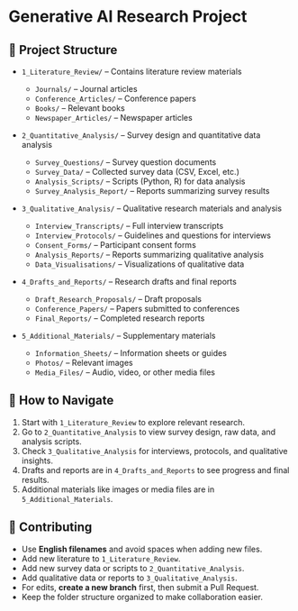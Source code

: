 # Generative AI Research Project

## 📂 Project Structure
- `1_Literature_Review/` – Contains literature review materials  
  - `Journals/` – Journal articles  
  - `Conference_Articles/` – Conference papers  
  - `Books/` – Relevant books  
  - `Newspaper_Articles/` – Newspaper articles  

- `2_Quantitative_Analysis/` – Survey design and quantitative data analysis  
  - `Survey_Questions/` – Survey question documents  
  - `Survey_Data/` – Collected survey data (CSV, Excel, etc.)  
  - `Analysis_Scripts/` – Scripts (Python, R) for data analysis  
  - `Survey_Analysis_Report/` – Reports summarizing survey results  

- `3_Qualitative_Analysis/` – Qualitative research materials and analysis  
  - `Interview_Transcripts/` – Full interview transcripts  
  - `Interview_Protocols/` – Guidelines and questions for interviews  
  - `Consent_Forms/` – Participant consent forms  
  - `Analysis_Reports/` – Reports summarizing qualitative analysis  
  - `Data_Visualisations/` – Visualizations of qualitative data  

- `4_Drafts_and_Reports/` – Research drafts and final reports  
  - `Draft_Research_Proposals/` – Draft proposals  
  - `Conference_Papers/` – Papers submitted to conferences  
  - `Final_Reports/` – Completed research reports  

- `5_Additional_Materials/` – Supplementary materials  
  - `Information_Sheets/` – Information sheets or guides  
  - `Photos/` – Relevant images  
  - `Media_Files/` – Audio, video, or other media files  

## 🚀 How to Navigate
1. Start with `1_Literature_Review` to explore relevant research.  
2. Go to `2_Quantitative_Analysis` to view survey design, raw data, and analysis scripts.  
3. Check `3_Qualitative_Analysis` for interviews, protocols, and qualitative insights.  
4. Drafts and reports are in `4_Drafts_and_Reports` to see progress and final results.  
5. Additional materials like images or media files are in `5_Additional_Materials`.  

## 🤝 Contributing
- Use **English filenames** and avoid spaces when adding new files.  
- Add new literature to `1_Literature_Review`.  
- Add new survey data or scripts to `2_Quantitative_Analysis`.  
- Add qualitative data or reports to `3_Qualitative_Analysis`.  
- For edits, **create a new branch** first, then submit a Pull Request.  
- Keep the folder structure organized to make collaboration easier.  


